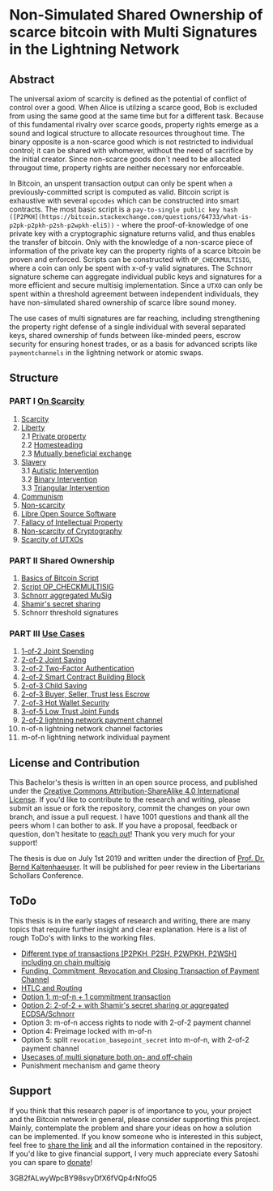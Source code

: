# Non-Simulated Shared Ownership of scarce bitcoin with Multi Signatures in the Lightning Network

## Abstract

The universal axiom of scarcity is defined as the potential of conflict of control over a good. When Alice is utilzing a scarce good, Bob is excluded from using the same good at the same time but for a different task. Because of this fundamental rivalry over scarce goods, property rights emerge as a sound and logical structure to allocate resources throughout time. The binary opposite is a non-scarce good which is not restricted to individual control; it can be shared with whomever, without the need of sacrifice by the initial creator. Since non-scarce goods don`t need to be allocated througout time, property rights are neither necessary nor enforceable.

In Bitcoin, an unspent transaction output can only be spent when a previously-committed script is computed as valid. Bitcoin script is exhaustive with several `opcodes` which can be constructed into smart contracts. The most basic script is a `pay-to-single public key hash ([P2PKH](https://bitcoin.stackexchange.com/questions/64733/what-is-p2pk-p2pkh-p2sh-p2wpkh-eli5))` - where the proof-of-knowledge of one private key with a cryptographic signature returns valid, and thus enables the transfer of bitcoin. Only with the knowledge of a non-scarce piece of information of the private key can the property rights of a scarce bitcoin be proven and enforced. Scripts can be constructed with `OP_CHECKMULTISIG`, where a coin can only be spent with x-of-y valid signatures. The Schnorr signature scheme can aggregate individual public keys and signatures for a more efficient and secure multisig implementation. Since a `UTXO` can only be spent within a threshold agreement between independent individuals, they have non-simulated shared ownership of scarce libre sound money.

The use cases of multi signatures are far reaching, including strengthening the property right defense of a single individual with several separated keys, shared ownership of funds between like-minded peers, escrow security for ensuring honest trades, or as a basis for advanced scripts like `paymentchannels` in the lightning network or atomic swaps. 

## Structure

### PART I [On Scarcity](/Scarcity.asciidoc)

1. [Scarcity](/Scarcity.asciidoc#scarcity-1)
2. [Liberty](/Scarcity.asciidoc#liberty)<br/>
   2.1 [Private property](/Scarcity.asciidoc#private-property)<br/>
   2.2 [Homesteading](/Scarcity.asciidoc#homesteading)<br/>
   2.3 [Mutually beneficial exchange](/Scarcity.asciidoc#mutually-beneficial-exchange)
3. [Slavery](/Scarcity.asciidoc#slavery)<br/>
   3.1 [Autistic Intervention](/Scarcity.asciidoc#autistic-intervention)<br/>
   3.2 [Binary Intervention](/Scarcity.asciidoc#binary-intervention)<br/>
   3.3 [Triangular Intervention](/Scarcity.asciidoc#triangular-intervention)
4. [Communism](/Scarcity.asciidoc#communism)
5. [Non-scarcity](/Scarcity.asciidoc#non-scarcity)
6. [Libre Open Source Software](/Scarcity.asciidoc#libre-open-source-software)
7. [Fallacy of Intellectual Property](/Scarcity.asciidoc#fallacy-of-intellectual-property)
8. [Non-scarcity of Cryptography](/Scarcity.asciidoc#non-scarcity-of-cryptography)
9. [Scarcity of UTXOs](/Scarcity.asciidoc#scarcity-of-utxos)


### PART II Shared Ownership

1. [Basics of Bitcoin Script](/Transaction.asciidoc)
2. [Script OP_CHECKMULTISIG](/ScriptMultisig.asciidoc)
3. [Schnorr aggregated MuSig](/SchnorrMuSig.asciidoc)
4. [Shamir's secret sharing](/ShamirsSecretSharing.asciidoc)
5. Schnorr threshold signatures

### PART III [Use Cases](/UseCase.asciidoc)

1. [1-of-2 Joint Spending](/UseCase.asciidoc#1-of-2-joint-spending)
2. [2-of-2 Joint Saving](/UseCase.asciidoc#2-of-2-joint-saving)
3. [2-of-2 Two-Factor Authentication](/UseCase.asciidoc#2-of-2-two-factor-authentication)
4. [2-of-2 Smart Contract Building Block](/UseCase.asciidoc#2-of-2-smart-bontract-building-block)
5. [2-of-3 Child Saving](/UseCase.asciidoc#2-of-3-child-saving)
6. [2-of-3 Buyer, Seller, Trust less Escrow](/UseCase.asciidoc#2-of-3-buyer-seller-trust-less-escrow)
7. [2-of-3 Hot Wallet Security](/UseCase.asciidoc#2-of-3-hot-wallet-security)
8. [3-of-5 Low Trust Joint Funds](/UseCase.asciidoc#3-of-5-lowtrust-joint-funds)
9. [2-of-2 lightning network payment channel](/PaymentChannel.asciidoc)
10. n-of-n lightning network channel factories
11. m-of-n lightning network individual payment

## License and Contribution

This Bachelor's thesis is written in an open source process, and published under the [Creative Commons Attribution-ShareAlike 4.0 International License](https://creativecommons.org/licenses/by/4.0/legalcode). If you'd like to contribute to the research and writing, please submit an issue or fork the repository, commit the changes on your own branch, and issue a pull request. I have 1001 questions and thank all the peers whom I can bother to ask. If you have a proposal, feedback or question, don't hesitate to [reach out](https://towardsliberty.com/contact)! Thank you very much for your support!

The thesis is due on July 1st 2019 and written under the direction of [Prof. Dr. Bernd Kaltenhaeuser](https://www.dhbw-vs.de/hochschule/mitarbeitende/bernd-kaltenhaeuser.html). It will be published for peer review in the Libertarians Schollars Conference.

## ToDo

This thesis is in the early stages of research and writing, there are many topics that require further insight and clear explanation. Here is a list of rough ToDo's with links to the working files.

* [Different type of transactions [P2PKH, P2SH, P2WPKH, P2WSH] including on chain multisig](/Transaction.asciidoc)
* [Funding, Commitment, Revocation and Closing Transaction of Payment Channel](/PaymentChannel.asciidoc)
* [HTLC and Routing](/Routing.asciidoc)
* [Option 1: m-of-n + 1 commitment transaction](/LightningMultiSigTransaction.asciidoc)
* [Option 2: 2-of-2 + with Shamir's secret sharing or aggregated ECDSA/Schnorr](/LightningMultiSigTransaction.asciidoc)
* Option 3: m-of-n access rights to node with 2-of-2 payment channel
* Option 4: Preimage locked with m-of-n
* Option 5: split `revocation_basepoint_secret` into m-of-n, with 2-of-2 payment channel
* [Usecases of multi signature both on- and off-chain](/UseCase.asciidoc)
* Punishment mechanism and game theory

## Support

If you think that this research paper is of importance to you, your project and the Bitcoin network in general, please consider supporting this project. Mainly, contemplate the problem and share your ideas on how a solution can be implemented. If you know someone who is interested in this subject, feel free to [share the link](https://github.com/MaxHillebrand/LightningMultiSig/) and all the information contained in the repository. If you'd like to give financial support, I very much appreciate every Satoshi you can spare to [donate](https://tallyco.in/HillebrandMax)!

3GB2fALwyWpcBY98svyDfX6fVQp4rNfoQ5
